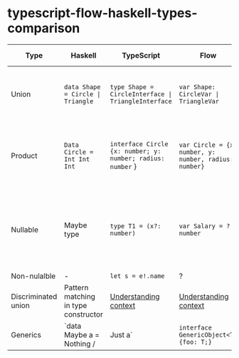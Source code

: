 # typescript-flow-haskell-types-comparison

| Type  | Haskell  | TypeScript  | Flow | JsDoc | JSON Schema  |
|---|---|---|---|---|---|
| Union  |  `data Shape = Circle \| Triangle` | `type Shape = CircleInterface \| TriangleInterface`  |  `var Shape: CircleVar \| TriangleVar` | `({x: number, y: number, r: number}|{{x: number, y: number, a: number, b: number, c: number}})` |`anyOf: [{ type: "object"}, { type: "object"}]` |
|Product|`Data Circle = Int Int Int`| `interface Circle {x: number; y: number; radius: number` }| `var Circle = {x: number, y: number, radius: number}` | `{{x: number; y: number; radius: number}}` | `type: "object", properties: {x: "number", y: "number", radius: "number"}` |
| Nullable | Maybe type | `type T1 = (x?: number)` | `var Salary = ?number` | `{?number}` | Depends on parser, either `type: null` if it supports undefined as well or using `required` |
| Non-nulalble | - | `let s = e!.name` | ? | `{!{number}}`  | - | `required: ['field']` |
| Discriminated union  |  Pattern matching in type constructor | [Understanding context](https://github.com/Microsoft/TypeScript/pull/9163)  |  [Understanding context](https://flowtype.org/blog/2015/07/03/Disjoint-Unions.html) |  - | - |
|Generics| `data Maybe a = Nothing /| Just a`  | `interface GenericObject<T> {foo: T;}` | `type GenericObject<T> = { foo: T };` | - | - |

